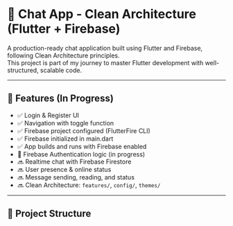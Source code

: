 # 💬 Chat App - Clean Architecture (Flutter + Firebase)

A production-ready chat application built using Flutter and Firebase, following Clean Architecture principles.  
This project is part of my journey to master Flutter development with well-structured, scalable code.

---

## 🚀 Features (In Progress)

- ✅ Login & Register UI
- ✅ Navigation with toggle function
- ✅ Firebase project configured (FlutterFire CLI)
- ✅ Firebase initialized in main.dart
- ✅ App builds and runs with Firebase enabled
- 🔄 Firebase Authentication logic (in progress)
- 🔜 Realtime chat with Firebase Firestore
- 🔜 User presence & online status
- 🔜 Message sending, reading, and status
- 🔜 Clean Architecture: `features/`, `config/`, `themes/`

---

## 📁 Project Structure
